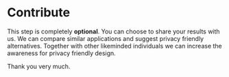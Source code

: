 # Contribute

This step is completely __optional__. You can choose to share your results with us. We can compare similar applications and suggest privacy friendly alternatives. Together with other likeminded individuals we can increase the awareness for privacy friendly design.

Thank you very much.
